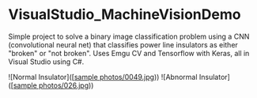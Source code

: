 # VisualStudio_MachineVisionDemo
Simple project to solve a binary image classification problem using a CNN (convolutional neural net) that classifies power line insulators as either "broken" or "not broken". Uses Emgu CV and Tensorflow with Keras, all in Visual Studio using C#.


![Normal Insulator]([[sample photos/0049.jpg](https://github.com/salvatore999uwo/VisualStudio_MachineVisionDemo/blob/main/sample%20photos/026.jpg)))
![Abnormal Insulator]([[sample photos/026.jpg](https://github.com/salvatore999uwo/VisualStudio_MachineVisionDemo/blob/main/sample%20photos/0049.jpg)))
